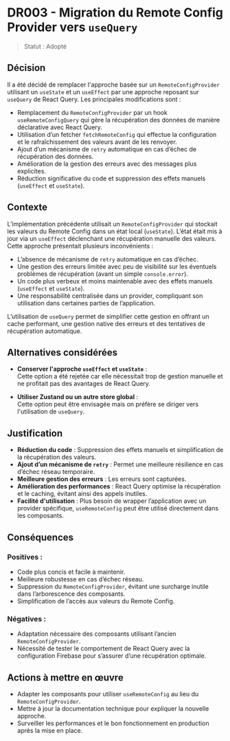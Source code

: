 # DR003 - Migration du Remote Config Provider vers `useQuery`

> Statut : Adopté

## Décision

Il a été décidé de remplacer l'approche basée sur un `RemoteConfigProvider` utilisant un `useState` et un `useEffect` par une approche reposant sur `useQuery` de React Query. Les principales modifications sont :

- Remplacement du `RemoteConfigProvider` par un hook `useRemoteConfigQuery` qui gère la récupération des données de manière déclarative avec React Query.
- Utilisation d’un fetcher `fetchRemoteConfig` qui effectue la configuration et le rafraîchissement des valeurs avant de les renvoyer.
- Ajout d’un mécanisme de `retry` automatique en cas d’échec de récupération des données.
- Amélioration de la gestion des erreurs avec des messages plus explicites.
- Réduction significative du code et suppression des effets manuels (`useEffect` et `useState`).

## Contexte

L’implémentation précédente utilisait un `RemoteConfigProvider` qui stockait les valeurs du Remote Config dans un état local (`useState`). L’état était mis à jour via un `useEffect` déclenchant une récupération manuelle des valeurs. Cette approche présentait plusieurs inconvénients :

- L’absence de mécanisme de `retry` automatique en cas d’échec.
- Une gestion des erreurs limitée avec peu de visibilité sur les éventuels problèmes de récupération (avant un simple `console.error`).
- Un code plus verbeux et moins maintenable avec des effets manuels (`useEffect` et `useState`).
- Une responsabilité centralisée dans un provider, compliquant son utilisation dans certaines parties de l’application.

L’utilisation de `useQuery` permet de simplifier cette gestion en offrant un cache performant, une gestion native des erreurs et des tentatives de récupération automatique.

## Alternatives considérées

- **Conserver l'approche `useEffect` et `useState`** :  
  Cette option a été rejetée car elle nécessitait trop de gestion manuelle et ne profitait pas des avantages de React Query.
  
- **Utiliser Zustand ou un autre store global** :  
  Cette option peut être envisagée mais on préfère se diriger vers l'utilisation de `useQuery`.


## Justification

- **Réduction du code** : Suppression des effets manuels et simplification de la récupération des valeurs.
- **Ajout d’un mécanisme de `retry`** : Permet une meilleure résilience en cas d’échec réseau temporaire.
- **Meilleure gestion des erreurs** : Les erreurs sont capturées.
- **Amélioration des performances** : React Query optimise la récupération et le caching, évitant ainsi des appels inutiles.
- **Facilité d'utilisation** : Plus besoin de wrapper l’application avec un provider spécifique, `useRemoteConfig` peut être utilisé directement dans les composants.

## Conséquences

### Positives :

- Code plus concis et facile à maintenir.
- Meilleure robustesse en cas d’échec réseau.
- Suppression du `RemoteConfigProvider`, évitant une surcharge inutile dans l’arborescence des composants.
- Simplification de l’accès aux valeurs du Remote Config.

### Négatives :

- Adaptation nécessaire des composants utilisant l’ancien `RemoteConfigProvider`.
- Nécessité de tester le comportement de React Query avec la configuration Firebase pour s’assurer d’une récupération optimale.

## Actions à mettre en œuvre

- Adapter les composants pour utiliser `useRemoteConfig` au lieu du `RemoteConfigProvider`.
- Mettre à jour la documentation technique pour expliquer la nouvelle approche.
- Surveiller les performances et le bon fonctionnement en production après la mise en place.
